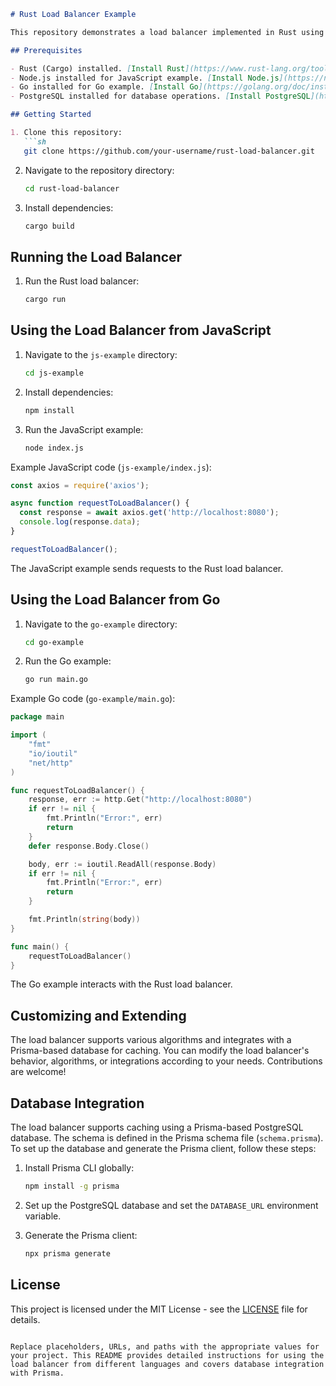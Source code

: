```markdown
# Rust Load Balancer Example

This repository demonstrates a load balancer implemented in Rust using the Actix web framework. The load balancer supports different algorithms and can be integrated into JavaScript and Go applications.

## Prerequisites

- Rust (Cargo) installed. [Install Rust](https://www.rust-lang.org/tools/install)
- Node.js installed for JavaScript example. [Install Node.js](https://nodejs.org/)
- Go installed for Go example. [Install Go](https://golang.org/doc/install)
- PostgreSQL installed for database operations. [Install PostgreSQL](https://www.postgresql.org/download/)

## Getting Started

1. Clone this repository:
   ```sh
   git clone https://github.com/your-username/rust-load-balancer.git
   ```

2. Navigate to the repository directory:
   ```sh
   cd rust-load-balancer
   ```

3. Install dependencies:
   ```sh
   cargo build
   ```

## Running the Load Balancer

1. Run the Rust load balancer:
   ```sh
   cargo run
   ```

## Using the Load Balancer from JavaScript

1. Navigate to the `js-example` directory:
   ```sh
   cd js-example
   ```

2. Install dependencies:
   ```sh
   npm install
   ```

3. Run the JavaScript example:
   ```sh
   node index.js
   ```

Example JavaScript code (`js-example/index.js`):
```javascript
const axios = require('axios');

async function requestToLoadBalancer() {
  const response = await axios.get('http://localhost:8080');
  console.log(response.data);
}

requestToLoadBalancer();
```

The JavaScript example sends requests to the Rust load balancer.

## Using the Load Balancer from Go

1. Navigate to the `go-example` directory:
   ```sh
   cd go-example
   ```

2. Run the Go example:
   ```sh
   go run main.go
   ```

Example Go code (`go-example/main.go`):
```go
package main

import (
	"fmt"
	"io/ioutil"
	"net/http"
)

func requestToLoadBalancer() {
	response, err := http.Get("http://localhost:8080")
	if err != nil {
		fmt.Println("Error:", err)
		return
	}
	defer response.Body.Close()

	body, err := ioutil.ReadAll(response.Body)
	if err != nil {
		fmt.Println("Error:", err)
		return
	}

	fmt.Println(string(body))
}

func main() {
	requestToLoadBalancer()
}
```

The Go example interacts with the Rust load balancer.

## Customizing and Extending

The load balancer supports various algorithms and integrates with a Prisma-based database for caching. You can modify the load balancer's behavior, algorithms, or integrations according to your needs. Contributions are welcome!

## Database Integration

The load balancer supports caching using a Prisma-based PostgreSQL database. The schema is defined in the Prisma schema file (`schema.prisma`). To set up the database and generate the Prisma client, follow these steps:

1. Install Prisma CLI globally:
   ```sh
   npm install -g prisma
   ```

2. Set up the PostgreSQL database and set the `DATABASE_URL` environment variable.

3. Generate the Prisma client:
   ```sh
   npx prisma generate
   ```

## License

This project is licensed under the MIT License - see the [LICENSE](LICENSE) file for details.
```

Replace placeholders, URLs, and paths with the appropriate values for your project. This README provides detailed instructions for using the load balancer from different languages and covers database integration with Prisma.
